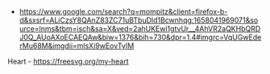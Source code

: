 - https://www.google.com/search?q=mompitz&client=firefox-b-d&sxsrf=ALiCzsY8QAnZ83ZC71uBTbuDld1Bcwnhqg:1658041969071&source=lnms&tbm=isch&sa=X&ved=2ahUKEwi1gtvUr__4AhVR2aQKHbQRDJ0Q_AUoAXoECAEQAw&biw=1376&bih=730&dpr=1.4#imgrc=VqUGwEderMu68M&imgdii=mlsXi9wEovTyIM

Heart - https://freesvg.org/my-heart
